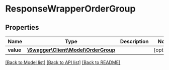 # ResponseWrapperOrderGroup

## Properties
Name | Type | Description | Notes
------------ | ------------- | ------------- | -------------
**value** | [**\Swagger\Client\Model\OrderGroup**](OrderGroup.md) |  | [optional] 

[[Back to Model list]](../../README.md#documentation-for-models) [[Back to API list]](../../README.md#documentation-for-api-endpoints) [[Back to README]](../../README.md)

